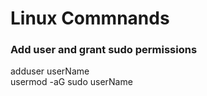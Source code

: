 # Linux Commnands

### Add user and grant sudo permissions
adduser userName</br>
usermod -aG sudo userName
